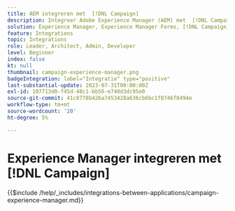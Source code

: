 ```yaml
---
title: AEM integreren met  [!DNL Campaign]
description: Integreer Adobe Experience Manager (AEM) met  [!DNL Campaign]  om e-mailcampagnes tot stand te brengen en te beheren.
solution: Experience Manager, Experience Manager Forms, [!DNL Campaign], [!DNL Campaign] v8, [!DNL Campaign] Standard, [!DNL Campaign] Classic v7
feature: Integrations
topic: Integrations
role: Leader, Architect, Admin, Developer
level: Beginner
index: false
kt: null
thumbnail: campaign-experience-manager.png
badgeIntegration: label="Integratie" type="positive"
last-substantial-update: 2023-07-31T00:00:00Z
exl-id: 107713d0-f45d-48c1-bb56-e740d3dc95e0
source-git-commit: 41c8778b426a7453428a636cb6bc1f8746f8494e
workflow-type: tm+mt
source-wordcount: '20'
ht-degree: 5%

---
```


# Experience Manager integreren met [!DNL Campaign]

{{$include /help/_includes/integrations-between-applications/campaign-experience-manager.md}}
